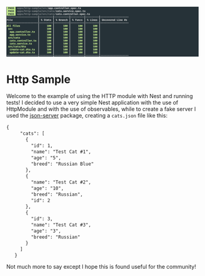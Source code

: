  <p align="center">
  <img src="./testCoverage.png"/>
</p>

# Http Sample

Welcome to the example of using the HTTP module with Nest and running tests! I decided to use a very simple Nest application with the use of HttpModule and with the use of observables, while to create a fake server I used the [json-server](https://github.com/typicode/json-server) package, creating a `cats.json` file like this:

```
{
     "cats": [
       {
         "id": 1,
         "name": "Test Cat #1",
         "age": "5",
         "breed": "Russian Blue"
       },
       {
         "name": "Test Cat #2",
         "age": "10",
         "breed": "Russian",
         "id": 2
       },
       {
         "id": 3,
         "name": "Test Cat #3",
         "age": "3",
         "breed": "Russian"
       }
     ]
   }
```

Not much more to say except I hope this is found useful for the community!
